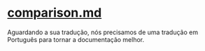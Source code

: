 # [comparison.md](/resources/comparison.md)

Aguardando a sua tradução, nós precisamos de uma tradução em Português para tornar a documentação melhor.
